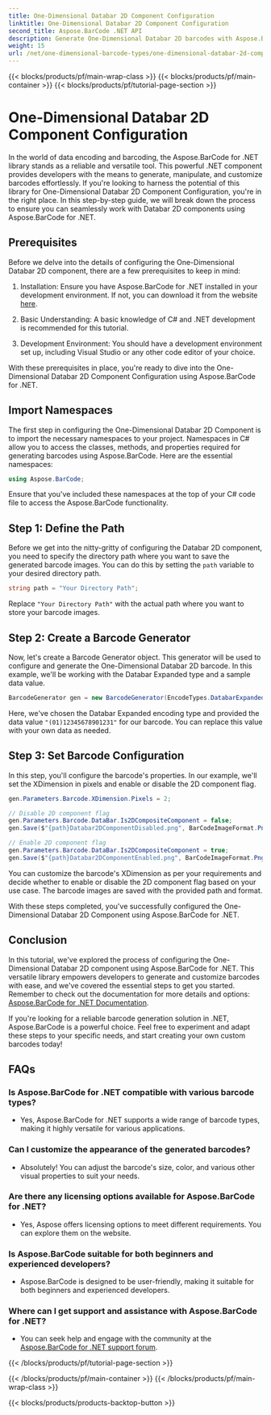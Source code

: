 ```yaml
---
title: One-Dimensional Databar 2D Component Configuration
linktitle: One-Dimensional Databar 2D Component Configuration
second_title: Aspose.BarCode .NET API
description: Generate One-Dimensional Databar 2D barcodes with Aspose.BarCode for .NET. Follow our step-by-step guide for configuration and customization. Start creating unique barcodes today!
weight: 15
url: /net/one-dimensional-barcode-types/one-dimensional-databar-2d-component-configuration/
---
```


{{< blocks/products/pf/main-wrap-class >}}
{{< blocks/products/pf/main-container >}}
{{< blocks/products/pf/tutorial-page-section >}}

# One-Dimensional Databar 2D Component Configuration


In the world of data encoding and barcoding, the Aspose.BarCode for .NET library stands as a reliable and versatile tool. This powerful .NET component provides developers with the means to generate, manipulate, and customize barcodes effortlessly. If you're looking to harness the potential of this library for One-Dimensional Databar 2D Component Configuration, you're in the right place. In this step-by-step guide, we will break down the process to ensure you can seamlessly work with Databar 2D components using Aspose.BarCode for .NET.

## Prerequisites

Before we delve into the details of configuring the One-Dimensional Databar 2D component, there are a few prerequisites to keep in mind:

1. Installation: Ensure you have Aspose.BarCode for .NET installed in your development environment. If not, you can download it from the website [here](https://releases.aspose.com/barcode/net/).

2. Basic Understanding: A basic knowledge of C# and .NET development is recommended for this tutorial.

3. Development Environment: You should have a development environment set up, including Visual Studio or any other code editor of your choice.

With these prerequisites in place, you're ready to dive into the One-Dimensional Databar 2D Component Configuration using Aspose.BarCode for .NET.

## Import Namespaces

The first step in configuring the One-Dimensional Databar 2D Component is to import the necessary namespaces to your project. Namespaces in C# allow you to access the classes, methods, and properties required for generating barcodes using Aspose.BarCode. Here are the essential namespaces:

```csharp
using Aspose.BarCode;
```

Ensure that you've included these namespaces at the top of your C# code file to access the Aspose.BarCode functionality.

## Step 1: Define the Path

Before we get into the nitty-gritty of configuring the Databar 2D component, you need to specify the directory path where you want to save the generated barcode images. You can do this by setting the `path` variable to your desired directory path.

```csharp
string path = "Your Directory Path";
```

Replace `"Your Directory Path"` with the actual path where you want to store your barcode images.

## Step 2: Create a Barcode Generator

Now, let's create a Barcode Generator object. This generator will be used to configure and generate the One-Dimensional Databar 2D barcode. In this example, we'll be working with the Databar Expanded type and a sample data value.

```csharp
BarcodeGenerator gen = new BarcodeGenerator(EncodeTypes.DatabarExpanded, "(01)12345678901231");
```

Here, we've chosen the Databar Expanded encoding type and provided the data value `"(01)12345678901231"` for our barcode. You can replace this value with your own data as needed.

## Step 3: Set Barcode Configuration

In this step, you'll configure the barcode's properties. In our example, we'll set the XDimension in pixels and enable or disable the 2D component flag.

```csharp
gen.Parameters.Barcode.XDimension.Pixels = 2;

// Disable 2D component flag
gen.Parameters.Barcode.DataBar.Is2DCompositeComponent = false;
gen.Save($"{path}Databar2DComponentDisabled.png", BarCodeImageFormat.Png);

// Enable 2D component flag
gen.Parameters.Barcode.DataBar.Is2DCompositeComponent = true;
gen.Save($"{path}Databar2DComponentEnabled.png", BarCodeImageFormat.Png);
```

You can customize the barcode's XDimension as per your requirements and decide whether to enable or disable the 2D component flag based on your use case. The barcode images are saved with the provided path and format.

With these steps completed, you've successfully configured the One-Dimensional Databar 2D Component using Aspose.BarCode for .NET.

## Conclusion

In this tutorial, we've explored the process of configuring the One-Dimensional Databar 2D component using Aspose.BarCode for .NET. This versatile library empowers developers to generate and customize barcodes with ease, and we've covered the essential steps to get you started. Remember to check out the documentation for more details and options: [Aspose.BarCode for .NET Documentation](https://reference.aspose.com/barcode/net/).

If you're looking for a reliable barcode generation solution in .NET, Aspose.BarCode is a powerful choice. Feel free to experiment and adapt these steps to your specific needs, and start creating your own custom barcodes today!

## FAQs

### Is Aspose.BarCode for .NET compatible with various barcode types?
- Yes, Aspose.BarCode for .NET supports a wide range of barcode types, making it highly versatile for various applications.

### Can I customize the appearance of the generated barcodes?
- Absolutely! You can adjust the barcode's size, color, and various other visual properties to suit your needs.

### Are there any licensing options available for Aspose.BarCode for .NET?
- Yes, Aspose offers licensing options to meet different requirements. You can explore them on the website.

### Is Aspose.BarCode suitable for both beginners and experienced developers?
- Aspose.BarCode is designed to be user-friendly, making it suitable for both beginners and experienced developers.

### Where can I get support and assistance with Aspose.BarCode for .NET?
- You can seek help and engage with the community at the [Aspose.BarCode for .NET support forum](https://forum.aspose.com/c/barcode/13).

{{< /blocks/products/pf/tutorial-page-section >}}

{{< /blocks/products/pf/main-container >}}
{{< /blocks/products/pf/main-wrap-class >}}

{{< blocks/products/products-backtop-button >}}
